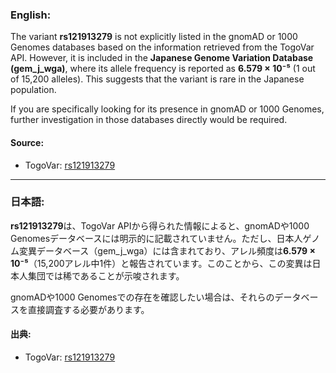 ### English:
The variant **rs121913279** is not explicitly listed in the gnomAD or 1000 Genomes databases based on the information retrieved from the TogoVar API. However, it is included in the **Japanese Genome Variation Database (gem_j_wga)**, where its allele frequency is reported as **6.579 × 10⁻⁵** (1 out of 15,200 alleles). This suggests that the variant is rare in the Japanese population.

If you are specifically looking for its presence in gnomAD or 1000 Genomes, further investigation in those databases directly would be required.

#### Source:
- TogoVar: [rs121913279](https://togovar.org)

---

### 日本語:
**rs121913279**は、TogoVar APIから得られた情報によると、gnomADや1000 Genomesデータベースには明示的に記載されていません。ただし、日本人ゲノム変異データベース（gem_j_wga）には含まれており、アレル頻度は**6.579 × 10⁻⁵**（15,200アレル中1件）と報告されています。このことから、この変異は日本人集団では稀であることが示唆されます。

gnomADや1000 Genomesでの存在を確認したい場合は、それらのデータベースを直接調査する必要があります。

#### 出典:
- TogoVar: [rs121913279](https://togovar.org)